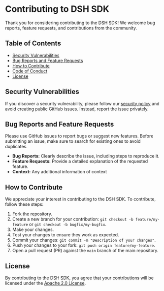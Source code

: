 # Contributing to DSH SDK

Thank you for considering contributing to the DSH SDK! We welcome bug reports, feature requests, and contributions from the community.

## Table of Contents

- [Security Vulnerabilities](#security-vulnerabilities)
- [Bug Reports and Feature Requests](#bug-reports-and-feature-requests)
- [How to Contribute](#how-to-contribute)
- [Code of Conduct](#code-of-conduct)
- [License](#license)

## Security Vulnerabilities

If you discover a security vulnerability, please follow our [security policy](SECURITY.md) and avoid creating public GitHub issues. Instead, report the issue privately.


## Bug Reports and Feature Requests

Please use GitHub issues to report bugs or suggest new features. Before submitting an issue, make sure to search for existing ones to avoid duplicates.

- **Bug Reports:** Clearly describe the issue, including steps to reproduce it.
- **Feature Requests:** Provide a detailed explanation of the requested feature.
- **Context:** Any additional information of context


## How to Contribute

We appreciate your interest in contributing to the DSH SDK. To contribute, follow these steps:

1. Fork the repository.
2. Create a new branch for your contribution: `git checkout -b feature/my-feature` or `git checkout -b bugfix/my-bugfix`.
3. Make your changes.
4. Test your changes to ensure they work as expected.
5. Commit your changes: `git commit -m "Description of your changes"`.
6. Push your changes to your fork: `git push origin feature/my-feature`.
7. Open a pull request (PR) against the `main` branch of the main repository.


## License

By contributing to the DSH SDK, you agree that your contributions will be licensed under the [Apache 2.0 License](LICENSE).